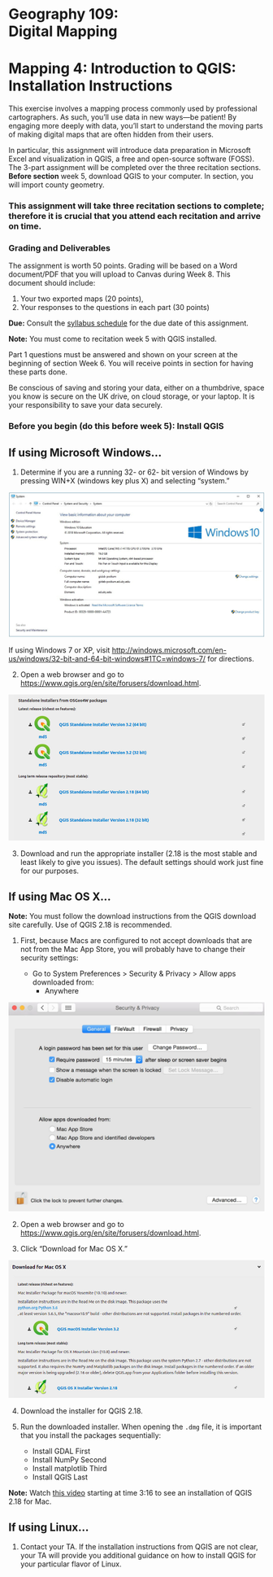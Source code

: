 # Geography 109:<br>Digital Mapping

# Mapping 4: Introduction to QGIS: Installation Instructions

This exercise involves a mapping process commonly used by professional cartographers. As such, you’ll use data in new ways—be patient! By engaging more deeply with data, you’ll start to understand the moving parts of making digital maps that are often hidden from their users.

In particular, this assignment will introduce data preparation in Microsoft Excel and visualization in QGIS, a free and open-source software (FOSS). The 3-part assignment will be completed over the three recitation sections. **Before section** week 5, download QGIS to your computer. In section, you will import county geometry.

### This assignment will take three recitation sections to complete; therefore it is crucial that you attend each recitation and arrive on time.

### Grading and Deliverables

The assignment is worth 50 points. Grading will be based on a Word document/PDF that you will upload to Canvas during Week 8. This document should include:

1. Your two exported maps (20 points),
2. Your responses to the questions in each part (30 points)

**Due:** Consult the [syllabus schedule](../../syllabus.md#viii-schedule) for the due date of this assignment.

**Note:** You must come to recitation week 5 with QGIS installed.

Part 1 questions must be answered and shown on your screen at the beginning of section Week 6. You will receive points in section for having these parts done.

Be conscious of saving and storing your data, either on a thumbdrive, space you know is secure on the UK drive, on cloud storage, or your laptop. It is your responsibility to save your data securely.

### Before you begin (do this before week 5): Install QGIS

## If using Microsoft Windows…

1. Determine if you are a running 32- or 62- bit version of Windows by pressing WIN+X (windows key plus X) and selecting “system.”

![Image11](images/Image11.jpeg)

If using Windows 7 or XP, visit http://windows.microsoft.com/en-us/windows/32-bit-and-64-bit-windows#1TC=windows-7/ for directions.

2. Open a web browser and go to https://www.qgis.org/en/site/forusers/download.html.

![Image21](images/Image21.jpeg)

3. Download and run the appropriate installer (2.18 is the most stable and least likely to give you issues). The default settings should work just fine for our purposes.

## If using Mac OS X…

**Note:** You must follow the download instructions from the QGIS download site carefully. Use of QGIS 2.18 is recommended.

1. First, because Macs are configured to not accept downloads that are not from the Mac App Store, you will probably have to change their security settings:

    * Go to System Preferences > Security & Privacy > Allow apps downloaded from:
      * Anywhere

![Image41](images/Image41.jpeg)

2. Open a web browser and go to https://www.qgis.org/en/site/forusers/download.html.

3. Click “Download for Mac OS X.” 

![Image51](images/Image51.jpeg)

4. Download the installer for QGIS 2.18. 

5. Run the downloaded installer. When opening the `.dmg` file, it is important that you install the packages sequentially:

    * Install GDAL First
    * Install NumPy Second
    * Install matplotlib Third
    * Install QGIS Last

  **Note:** Watch [this video](https://youtu.be/g8T6eWwWA-8?t=3m16s) starting at time 3:16 to see an installation of QGIS 2.18 for Mac.

## If using Linux…

1. Contact your TA. If the installation instructions from QGIS are not clear, your TA will provide you additional guidance on how to install QGIS for your particular flavor of Linux.
